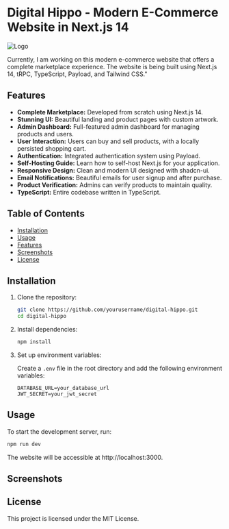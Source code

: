 # Digital Hippo - Modern E-Commerce Website in Next.js 14

![Logo](path/to/your/logo.png)

Currently, I am working on this modern e-commerce website that offers a complete marketplace experience. The website is being built using Next.js 14, tRPC, TypeScript, Payload, and Tailwind CSS."

## Features

- **Complete Marketplace:** Developed from scratch using Next.js 14.
- **Stunning UI:** Beautiful landing and product pages with custom artwork.
- **Admin Dashboard:** Full-featured admin dashboard for managing products and users.
- **User Interaction:** Users can buy and sell products, with a locally persisted shopping cart.
- **Authentication:** Integrated authentication system using Payload.
- **Self-Hosting Guide:** Learn how to self-host Next.js for your application.
- **Responsive Design:** Clean and modern UI designed with shadcn-ui.
- **Email Notifications:** Beautiful emails for user signup and after purchase.
- **Product Verification:** Admins can verify products to maintain quality.
- **TypeScript:** Entire codebase written in TypeScript.

## Table of Contents

- [Installation](#installation)
- [Usage](#usage)
- [Features](#features)
- [Screenshots](#screenshots)
- [License](#license)

## Installation

1. Clone the repository:

   ```bash
   git clone https://github.com/yourusername/digital-hippo.git
   cd digital-hippo
   ```


2. Install dependencies:
    ```bash
    npm install
    ```

3. Set up environment variables:

   Create a `.env` file in the root directory and add the following environment variables:

   ```env
   DATABASE_URL=your_database_url
   JWT_SECRET=your_jwt_secret
   ```

## Usage

To start the development server, run:

```bash
npm run dev
```

The website will be accessible at http://localhost:3000.

## Screenshots



## License

This project is licensed under the MIT License.





